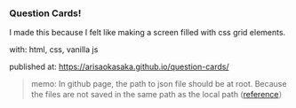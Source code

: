 ### Question Cards!

I made this because I felt like making a screen filled with css grid elements.

with: html, css, vanilla js

published at: https://arisaokasaka.github.io/question-cards/

> memo: In github page, the path to json file should be at root. Because the files are not saved in the same path as the local path ([reference](https://github.com/gitname/react-gh-pages/issues/9)）
